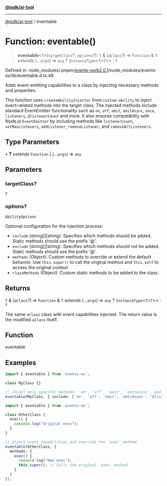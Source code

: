 [**@isdk/ai-tool**](../README.md)

***

[@isdk/ai-tool](../globals.md) / eventable

# Function: eventable()

> **eventable**\<`T`\>(`targetClass`?, `options`?): `T` & (`aClass`?) => `Function` & `T` *extends* (...`args`) => `any` ? `InstanceType`\<`T`\<`T`\>\> : `T`

Defined in: node\_modules/.pnpm/events-ex@2.0.1/node\_modules/events-ex/lib/eventable.d.ts:48

Adds event-emitting capabilities to a class by injecting necessary methods and properties.

This function uses `createAbilityInjector` from `custom-ability` to inject event-related methods
into the target class. The injected methods include standard EventEmitter functionality such as
`on`, `off`, `emit`, `emitAsync`, `once`, `listeners`, `@listenerCount` and more. It also ensures compatibility with Node.js `EventEmitter`
by including methods like `listenerCount`, `setMaxListeners`, `addListener`, `removeListener`, and `removeAllListeners`.

## Type Parameters

• **T** *extends* `Function` \| (...`args`) => `any`

## Parameters

### targetClass?

`T`

### options?

`AbilityOptions`

Optional configuration for the injection process:
  * `include` (string[]|string): Specifies which methods should be added.
    Static methods should use the prefix '@'.
  * `exclude` (string[]|string): Specifies which methods should not be added.
    Static methods should use the prefix '@'.
  * `methods` (Object): Custom methods to override or extend the default behavior.
    Use `this.super()` to call the original method and `this.self` to access the original context.
  * `classMethods` (Object): Custom static methods to be added to the class.

## Returns

`T` & (`aClass`?) => `Function` & `T` *extends* (...`args`) => `any` ? `InstanceType`\<`T`\<`T`\>\> : `T`

The same `aClass` class with event capabilities injected. The return value is the modified `aClass` itself.

## Function

eventable

## Examples

```ts
import { eventable } from 'events-ex';

class MyClass {}

// Inject only specific methods: 'on', 'off', 'emit', 'emitAsync', and the static 'listenerCount'
eventable(MyClass, { include: ['on', 'off', 'emit', 'emitAsync', '@listenerCount'] });
```

```ts
import { eventable } from 'events-ex';

class OtherClass {
  exec() {
    console.log("Original exec");
  }
}

// Inject event capabilities and override the `exec` method
eventable(OtherClass, {
  methods: {
    exec() {
      console.log("New exec");
      this.super(); // Calls the original `exec` method
    }
  }
});
```
